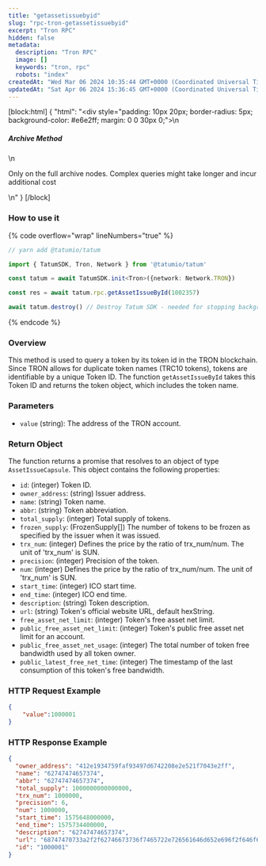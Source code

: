 ```yaml
---
title: "getassetissuebyid"
slug: "rpc-tron-getassetissuebyid"
excerpt: "Tron RPC"
hidden: false
metadata: 
  description: "Tron RPC"
  image: []
  keywords: "tron, rpc"
  robots: "index"
createdAt: "Wed Mar 06 2024 10:35:44 GMT+0000 (Coordinated Universal Time)"
updatedAt: "Sat Apr 06 2024 15:36:45 GMT+0000 (Coordinated Universal Time)"
---
```

[block:html]
{
  "html": "<div style=\"padding: 10px 20px; border-radius: 5px; background-color: #e6e2ff; margin: 0 0 30px 0;\">\n  <h5>Archive Method</h5>\n  <p>Only on the full archive nodes. Complex queries might take longer and incur additional cost</p>\n</div>"
}
[/block]


### How to use it

{% code overflow="wrap" lineNumbers="true" %}

```typescript
// yarn add @tatumio/tatum

import { TatumSDK, Tron, Network } from '@tatumio/tatum'

const tatum = await TatumSDK.init<Tron>({network: Network.TRON})

const res = await tatum.rpc.getAssetIssueById(1002357)

await tatum.destroy() // Destroy Tatum SDK - needed for stopping background jobs
```

{% endcode %}

### Overview

This method is used to query a token by its token id in the TRON blockchain. Since TRON allows for duplicate token names (TRC10 tokens), tokens are identifiable by a unique Token ID. The function `getAssetIssueById` takes this Token ID and returns the token object, which includes the token name.

### Parameters

- `value` (string): The address of the TRON account.

### Return Object

The function returns a promise that resolves to an object of type `AssetIssueCapsule`. This object contains the following properties:

- `id`: (integer) Token ID.
- `owner_address`: (string) Issuer address.
- `name`: (string) Token name.
- `abbr`: (string) Token abbreviation.
- `total_supply`: (integer) Total supply of tokens.
- `frozen_supply`: (FrozenSupply\[]) The number of tokens to be frozen as specified by the issuer when it was issued.
- `trx_num`: (integer) Defines the price by the ratio of trx\_num/num. The unit of 'trx\_num' is SUN.
- `precision`: (integer) Precision of the token.
- `num`: (integer) Defines the price by the ratio of trx\_num/num. The unit of 'trx\_num' is SUN.
- `start_time`: (integer) ICO start time.
- `end_time`: (integer) ICO end time.
- `description`: (string) Token description.
- `url`: (string) Token's official website URL, default hexString.
- `free_asset_net_limit`: (integer) Token's free asset net limit.
- `public_free_asset_net_limit`: (integer) Token's public free asset net limit for an account.
- `public_free_asset_net_usage`: (integer) The total number of token free bandwidth used by all token owner.
- `public_latest_free_net_time`: (integer) The timestamp of the last consumption of this token's free bandwidth.

### HTTP Request Example

```json
{
    "value":1000001
}
```

### HTTP Response Example

```json
{
  "owner_address": "412e1934759faf93497d6742208e2e521f7043e2ff",
  "name": "62747474657374",
  "abbr": "62747474657374",
  "total_supply": 1000000000000000,
  "trx_num": 1000000,
  "precision": 6,
  "num": 1000000,
  "start_time": 1575648000000,
  "end_time": 1575734400000,
  "description": "62747474657374",
  "url": "68747470733a2f2f62746673736f7465722e726561646d652e696f2f646f63732f686f772d746f2d6765742d737461727465642d776974682d736f746572",
  "id": "1000001"
}
```
